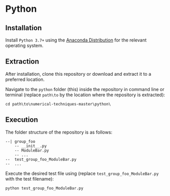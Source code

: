 # Python

## Installation

Install `Python 3.7+` using the [Anaconda Distribution](https://www.anaconda.com/distribution/) for the relevant operating system.

## Extraction

After installation, clone this repository or download and extract it to a preferred location.

Navigate to the ```python``` folder (this) inside the repository in command line or terminal (replace ```path\to``` by the location where the repository is extracted):
```
cd path\to\numerical-techniques-master\python\
```

## Execution

The folder structure of the repository is as follows:

```
--| group_foo
    -- __init__.py
    -- ModuleBar.py
    -- ...
--  test_group_foo_ModuleBar.py
--  ...
```

Execute the desired test file using (replace ```test_group_foo_ModuleBar.py``` with the test filename):
```
python test_group_foo_ModuleBar.py
```
